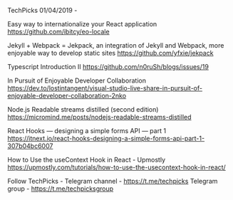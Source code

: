 TechPicks 01/04/2019 -

Easy way to internationalize your React application
https://github.com/ibitcy/eo-locale

Jekyll + Webpack = Jekpack, an integration of Jekyll and Webpack, more enjoyable way to develop static sites
https://github.com/yfxie/jekpack

Typescript Introduction II
https://github.com/n0ruSh/blogs/issues/19

In Pursuit of Enjoyable Developer Collaboration
https://dev.to/lostintangent/visual-studio-live-share-in-pursuit-of-enjoyable-developer-collaboration-2nko

Node.js Readable streams distilled (second edition)
https://micromind.me/posts/nodejs-readable-streams-distilled

React Hooks — designing a simple forms API — part 1
https://itnext.io/react-hooks-designing-a-simple-forms-api-part-1-307b04bc6007

How to Use the useContext Hook in React - Upmostly
https://upmostly.com/tutorials/how-to-use-the-usecontext-hook-in-react/

Follow TechPicks -
Telegram channel - https://t.me/techpicks
Telegram group - https://t.me/techpicksgroup